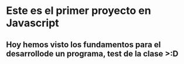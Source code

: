 # Este es el primer proyecto en Javascript
## Hoy hemos visto los fundamentos para el desarrollode un programa, test de la clase >:D




